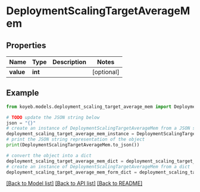 # DeploymentScalingTargetAverageMem


## Properties

Name | Type | Description | Notes
------------ | ------------- | ------------- | -------------
**value** | **int** |  | [optional] 

## Example

```python
from koyeb.models.deployment_scaling_target_average_mem import DeploymentScalingTargetAverageMem

# TODO update the JSON string below
json = "{}"
# create an instance of DeploymentScalingTargetAverageMem from a JSON string
deployment_scaling_target_average_mem_instance = DeploymentScalingTargetAverageMem.from_json(json)
# print the JSON string representation of the object
print(DeploymentScalingTargetAverageMem.to_json())

# convert the object into a dict
deployment_scaling_target_average_mem_dict = deployment_scaling_target_average_mem_instance.to_dict()
# create an instance of DeploymentScalingTargetAverageMem from a dict
deployment_scaling_target_average_mem_form_dict = deployment_scaling_target_average_mem.from_dict(deployment_scaling_target_average_mem_dict)
```
[[Back to Model list]](../README.md#documentation-for-models) [[Back to API list]](../README.md#documentation-for-api-endpoints) [[Back to README]](../README.md)



